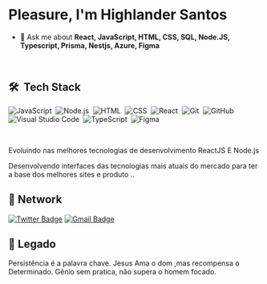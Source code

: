 <h1 align="left"> Pleasure, I'm Highlander Santos <a href="https://www.linkedin.com/in/highlandersantos/">
<!--   <img align="left" alt="Abhishek's LinkedIN" width="22px" src="https://raw.githubusercontent.com/peterthehan/peterthehan/master/assets/linkedin.svg" /> -->
</a> </h1>

<!-- - 🔥  Desenvolvedor Software [Perfil](https://highlander-portfolio.netlify.app/) -->
 
<!-- - 👨‍💻 All of my projects are available at [maykbrito.dev](https://maykbrito.dev) -->

<!-- - ▶️ I regularly post videos on [youtube.com/raysantos](https://www.youtube.com/channel/UC_wBKh8gWX2YgEzW7YARZSw/videos) -->

- 💬 Ask me about **React, JavaScript, HTML, CSS, SQL, Node.JS, Typescript, Prisma, Nestjs, Azure, Figma** 

<!-- - ⚡ Fun fact **Oneye 😜** -->

<br>

## 🛠 &nbsp;Tech Stack

![JavaScript](https://img.shields.io/badge/-JavaScript-05122A?style=flat&logo=javascript)&nbsp;
![Node.js](https://img.shields.io/badge/-Node.js-05122A?style=flat&logo=node.js)&nbsp;
![HTML](https://img.shields.io/badge/-HTML-05122A?style=flat&logo=HTML5)&nbsp;
![CSS](https://img.shields.io/badge/-CSS-05122A?style=flat&logo=CSS3&logoColor=1572B6)&nbsp;
![React](https://img.shields.io/badge/-React-05122A?style=flat&logo=react)&nbsp;
![Git](https://img.shields.io/badge/-Git-05122A?style=flat&logo=git)&nbsp;
![GitHub](https://img.shields.io/badge/-GitHub-05122A?style=flat&logo=github)&nbsp;
![Visual Studio Code](https://img.shields.io/badge/-Visual%20Studio%20Code-05122A?style=flat&logo=visual-studio-code&logoColor=007ACC)&nbsp;
![TypeScript](https://img.shields.io/badge/types-Flow%20%7C%20TypeScript-blue)&nbsp;
![Figma](https://img.shields.io/badge/figma-figma-red)&nbsp;

<br>

Evoluindo nas melhores tecnologias de desenvolvimento ReactJS E Node.js

Desenvolvendo interfaces das tecnologias mais atuais do mercado para ter a base dos melhores sites e produto ..
## 🚀  Network 
[![Twitter Badge](https://img.shields.io/badge/-@Rai00991-6633cc?style=flat-square&labelColor=6633cc&logo=twitter&logoColor=white&link=https://twitter.com/Rai00991)](https://twitter.com/Rai00991) 
[![Gmail Badge](https://img.shields.io/badge/-highander@lanlink.com.br-6633cc?style=flat-square&logo=Gmail&logoColor=white&link=mailto:highander@lanlink.com.br)](mailto:highlanderiniesta@gmail.com)

## 🧭 Legado 
Persistência é a palavra chave.  Jesus Ama o dom ,mas recompensa o Determinado. Gênio sem pratica, não supera o homem focado.




